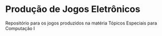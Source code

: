 # Produção de Jogos Eletrônicos


Repositório para os jogos produzidos na matéria Tópicos Especiais para Computação I
